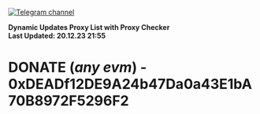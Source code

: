 [![Telegram channel](https://img.shields.io/endpoint?url=https://runkit.io/damiankrawczyk/telegram-badge/branches/master?url=https://t.me/n4z4v0d)](https://t.me/n4z4v0d) 

**Dynamic Updates Proxy List with Proxy Checker**  
**Last Updated: 20.12.23 21:55**

# DONATE (_any evm_) - 0xDEADf12DE9A24b47Da0a43E1bA70B8972F5296F2

